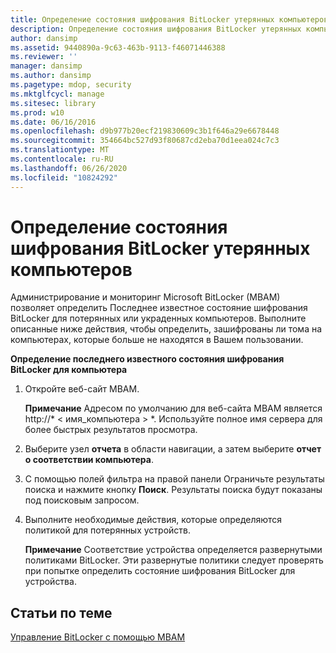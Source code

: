 ```yaml
---
title: Определение состояния шифрования BitLocker утерянных компьютеров
description: Определение состояния шифрования BitLocker утерянных компьютеров
author: dansimp
ms.assetid: 9440890a-9c63-463b-9113-f46071446388
ms.reviewer: ''
manager: dansimp
ms.author: dansimp
ms.pagetype: mdop, security
ms.mktglfcycl: manage
ms.sitesec: library
ms.prod: w10
ms.date: 06/16/2016
ms.openlocfilehash: d9b977b20ecf219830609c3b1f646a29e6678448
ms.sourcegitcommit: 354664bc527d93f80687cd2eba70d1eea024c7c3
ms.translationtype: MT
ms.contentlocale: ru-RU
ms.lasthandoff: 06/26/2020
ms.locfileid: "10824292"
---
```

# Определение состояния шифрования BitLocker утерянных компьютеров


Администрирование и мониторинг Microsoft BitLocker (MBAM) позволяет определить Последнее известное состояние шифрования BitLocker для потерянных или украденных компьютеров. Выполните описанные ниже действия, чтобы определить, зашифрованы ли тома на компьютерах, которые больше не находятся в Вашем пользовании.

**Определение последнего известного состояния шифрования BitLocker для компьютера**

1.  Откройте веб-сайт MBAM.

    **Примечание**  Адресом по умолчанию для веб-сайта MBAM является http://* &lt; имя_компьютера &gt; *. Используйте полное имя сервера для более быстрых результатов просмотра.

     

2.  Выберите узел **отчета** в области навигации, а затем выберите **отчет о соответствии компьютера**.

3.  С помощью полей фильтра на правой панели Ограничьте результаты поиска и нажмите кнопку **Поиск**. Результаты поиска будут показаны под поисковым запросом.

4.  Выполните необходимые действия, которые определяются политикой для потерянных устройств.

    **Примечание**  Соответствие устройства определяется развернутыми политиками BitLocker. Эти развернутые политики следует проверять при попытке определить состояние шифрования BitLocker для устройства.

     

## Статьи по теме


[Управление BitLocker с помощью MBAM](performing-bitlocker-management-with-mbam.md)

 

 





